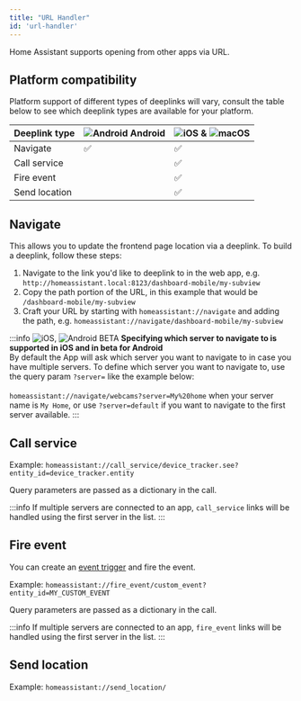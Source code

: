 ```yaml
---
title: "URL Handler"
id: 'url-handler'
---
```


Home Assistant supports opening from other apps via URL.

## Platform compatibility

Platform support of different types of deeplinks will vary, consult the table below to see which deeplink types are available for your platform.

<table className="core-table">
  <thead>
    <tr>
      <th><strong>Deeplink type</strong></th>
      <th><img alt="Android" src="/assets/android.svg" /> Android</th>
      <th><img alt="iOS" src="/assets/iOS.svg" /> & <img alt="macOS" src="/assets/macOS.svg" /></th>
      </tr>
  </thead>
    <tbody>
      <tr>
        <td>Navigate</td>
        <td>✅</td>
        <td>✅</td>
      </tr>
      <tr>
        <td>Call service</td>
        <td></td>
        <td>✅</td>
      </tr>
        <tr>
        <td>Fire event</td>
        <td></td>
        <td>✅</td>
      </tr>
        <tr>
        <td>Send location</td>
        <td></td>
        <td>✅</td>
      </tr>
    </tbody>
</table>

## Navigate
This allows you to update the frontend page location via a deeplink. To build a deeplink, follow these steps:

1. Navigate to the link you'd like to deeplink to in the web app, e.g. `http://homeassistant.local:8123/dashboard-mobile/my-subview`
2. Copy the path portion of the URL, in this example that would be `/dashboard-mobile/my-subview`
3. Craft your URL by starting with `homeassistant://navigate` and adding the path, e.g. `homeassistant://navigate/dashboard-mobile/my-subview`

:::info
![iOS](/assets/iOS.svg), ![Android](/assets/android.svg) <span class='beta'>BETA</span> **Specifying which server to navigate to is supported in iOS and in beta for Android**<br />
By default the App will ask which server you want to navigate to in case you have multiple servers.
To define which server you want to navigate to, use the query param `?server=` like the example below:<br /><br />
`homeassistant://navigate/webcams?server=My%20home` when your server name is `My Home`, or use `?server=default` if you want to navigate to the first server available.
:::

## Call service
Example: `homeassistant://call_service/device_tracker.see?entity_id=device_tracker.entity`

Query parameters are passed as a dictionary in the call.

:::info
If multiple servers are connected to an app, `call_service` links will be handled using the first server in the list.
:::

## Fire event
You can create an [event trigger](https://www.home-assistant.io/docs/automation/trigger/#event-trigger) and fire the event.

Example: `homeassistant://fire_event/custom_event?entity_id=MY_CUSTOM_EVENT`

Query parameters are passed as a dictionary in the call.

:::info
If multiple servers are connected to an app, `fire_event` links will be handled using the first server in the list.
:::

## Send location
Example: `homeassistant://send_location/`
